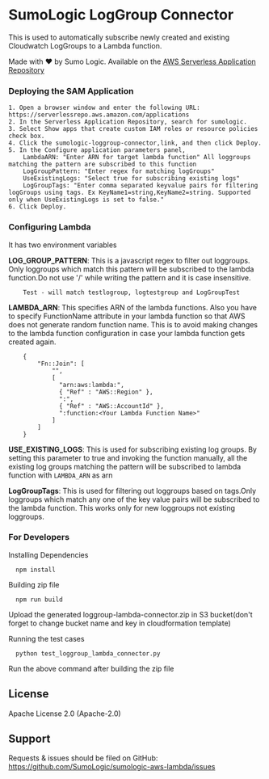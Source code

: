 # SumoLogic LogGroup Connector
This is used to automatically subscribe newly created and existing Cloudwatch LogGroups to a Lambda function.

Made with ❤️ by Sumo Logic. Available on the [AWS Serverless Application Repository](https://aws.amazon.com/serverless)

### Deploying the SAM Application
    1. Open a browser window and enter the following URL: https://serverlessrepo.aws.amazon.com/applications
    2. In the Serverless Application Repository, search for sumologic.
    3. Select Show apps that create custom IAM roles or resource policies check box.
    4. Click the sumologic-loggroup-connector,link, and then click Deploy.
    5. In the Configure application parameters panel,
        LambdaARN: "Enter ARN for target lambda function" All loggroups matching the pattern are subscribed to this function
        LogGroupPattern: "Enter regex for matching logGroups"
        UseExistingLogs: "Select true for subscribing existing logs"
        LogGroupTags: "Enter comma separated keyvalue pairs for filtering logGroups using tags. Ex KeyName1=string,KeyName2=string. Supported only when UseExistingLogs is set to false."
    6. Click Deploy.


### Configuring Lambda
It has two environment variables

**LOG_GROUP_PATTERN**: This is a javascript regex to filter out loggroups. Only loggroups which match this pattern will be subscribed to the lambda function.Do not use '/' while writing the pattern and it is case insensitive.

```
    Test - will match testlogroup, logtestgroup and LogGroupTest
```

**LAMBDA_ARN**: This specifies ARN of the lambda functions. Also you have to specify FunctionName attribute in your lambda function so that AWS does not generate random function name. This is to avoid making changes to the lambda function configuration in case your lambda function gets created again.

```
    {
        "Fn::Join": [
            "",
            [
              "arn:aws:lambda:",
              { "Ref" : "AWS::Region" },
              ":",
              { "Ref" : "AWS::AccountId" },
              ":function:<Your Lambda Function Name>"
            ]
        ]
    }
```

**USE_EXISTING_LOGS**: This is used for subscribing existing log groups. By setting this parameter to true and invoking the function manually, all the existing log groups matching the pattern will be subscribed to lambda function with `LAMBDA_ARN` as arn

**LogGroupTags**: This is used for filtering out loggroups based on tags.Only loggroups which match any one of the key value pairs will be subscribed to the lambda function. This works only for new loggroups not existing loggroups.

### For Developers

Installing Dependencies
```
  npm install
```

Building zip file
```
  npm run build
```
Upload the generated loggroup-lambda-connector.zip in S3 bucket(don't forget to change bucket name and key in cloudformation template)

Running the test cases

```
  python test_loggroup_lambda_connector.py
```
Run the above command after building the zip file

## License

Apache License 2.0 (Apache-2.0)


## Support
Requests & issues should be filed on GitHub: https://github.com/SumoLogic/sumologic-aws-lambda/issues


